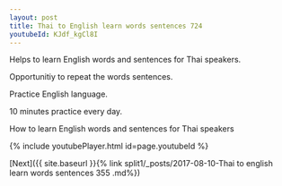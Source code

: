 ```yaml
---
layout: post
title: Thai to English learn words sentences 724 
youtubeId: KJdf_kgCl8I
---
```

 
 
Helps to learn English words and sentences for Thai speakers.

Opportunitiy to repeat the words sentences. 

Practice English language. 
 
10 minutes practice every day. 
 
How to learn English words and sentences for Thai speakers 
 
{% include youtubePlayer.html id=page.youtubeId %}
 
 
[Next]({{ site.baseurl }}{% link  split1/_posts/2017-08-10-Thai to english learn words sentences 355 .md%})
 
